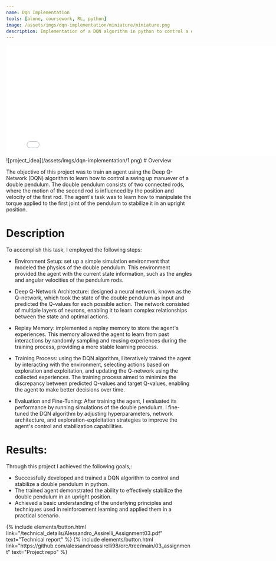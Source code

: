 ```yaml
---
name: Dqn Implementation
tools: [alone, coursework, RL, python]
image: /assets/imgs/dqn-implementation/miniature/miniature.png
description: Implementation of a DQN algorithm in python to control a double pendulum robot
---
```


<center><iframe width="800" height="300" src="/assets/imgs/dqn-implementation/Double pendulum.mp4" frameborder="0" allowfullscreen></iframe></center>
![project_idea](/assets/imgs/dqn-implementation/1.png)
# Overview

The objective of this project was to train an agent using the Deep Q-Network (DQN) algorithm to learn how to control a swing up manuever of a double pendulum. The double pendulum consists of two connected rods, where the motion of the second rod is influenced by the position and velocity of the first rod. The agent's task was to learn how to manipulate the torque applied to the first joint of the pendulum to stabilize it in an upright position.

# Description

To accomplish this task, I employed the following steps:

- Environment Setup: set up a simple simulation environment that modeled the physics of the double pendulum. This environment provided the agent with the current state information, such as the angles and angular velocities of the pendulum rods.

- Deep Q-Network Architecture: designed a neural network, known as the Q-network, which took the state of the double pendulum as input and predicted the Q-values for each possible action. The network consisted of multiple layers of neurons, enabling it to learn complex relationships between the state and optimal actions.

- Replay Memory: implemented a replay memory to store the agent's experiences. This memory allowed the agent to learn from past interactions by randomly sampling and reusing experiences during the training process, providing a more stable learning process.

- Training Process: using the DQN algorithm, I iteratively trained the agent by interacting with the environment, selecting actions based on exploration and exploitation, and updating the Q-network using the collected experiences. The training process aimed to minimize the discrepancy between predicted Q-values and target Q-values, enabling the agent to make better decisions over time.

- Evaluation and Fine-Tuning: After training the agent, I evaluated its performance by running simulations of the double pendulum. I fine-tuned the DQN algorithm by adjusting hyperparameters, network architecture, and exploration-exploitation strategies to improve the agent's control and stabilization capabilities.

# Results:
Through this project I achieved the following goals,:

- Successfully developed and trained a DQN algorithm to control and stabilize a double pendulum in python.
- The trained agent demonstrated the ability to effectively stabilize the double pendulum in an upright position.
- Achieved a basic understanding of the underlying principles and techniques used in reinforcement learning and applied them in a practical scenario.

<div class="flex-parent jc-center">
  {% include elements/button.html link="/technical_details/Alessandro_Assirelli_Assignment03.pdf" text="Technical report" %}
  {% include elements/button.html link="https://github.com/alessandroassirelli98/orc/tree/main/03_assignment" text="Project repo" %}
</div>